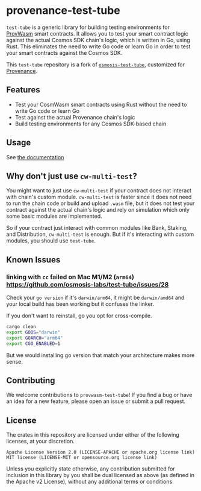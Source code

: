 # provenance-test-tube

`test-tube` is a generic library for building testing environments
for [ProvWasm](https://github.com/provenance-io/provwasm) smart contracts. It allows
you to test your smart contract logic against the actual Cosmos SDK chain's logic, which is written in Go, using Rust.
This eliminates the need to write Go code or learn Go in order to test your smart contracts against the Cosmos SDK.

This `test-tube` repository is a fork
of [`osmosis-test-tube`](https://github.com/osmosis-labs/test-tube/tree/main/packages/osmosis-test-tube), customized
for [Provenance](https://github.com/provenance-io/provenance).

## Features

- Test your CosmWasm smart contracts using Rust without the need to write Go code or learn Go
- Test against the actual Provenance chain's logic
- Build testing environments for any Cosmos SDK-based chain

## Usage

See [the documentation](packages/provwasm-test-tube/README.md)

## Why don't just use `cw-multi-test`?

You might want to just use `cw-multi-test` if your contract does not interact with chain's custom module.
`cw-multi-test` is faster since it does not need to run the chain code or build and upload `.wasm` file, but it does not
test your contract against the actual chain's logic and rely on simulation which only some basic modules are
implemented.

So if your contract just interact with common modules like Bank, Staking, and Distribution, `cw-multi-test` is enough.
But if it's interacting with custom modules, you should use `test-tube`.

## Known Issues

### linking with `cc` failed on Mac M1/M2 (`arm64`) https://github.com/osmosis-labs/test-tube/issues/28

Check your `go version` if it's `darwin/arm64`, it might be `darwin/amd64` and your local build has been working
but it confuses the linker.

If you don't want to reinstall, go you opt for cross-compile.

```sh
cargo clean
export GOOS="darwin"
export GOARCH="arm64"
export CGO_ENABLED=1
```

But we would installing go version that match your architecture makes more sense.

## Contributing

We welcome contributions to `provwasm-test-tube`! If you find a bug or have an idea for a new feature, please open an
issue or
submit a pull request.

## License

The crates in this repository are licensed under either of the following licenses, at your discretion.

    Apache License Version 2.0 (LICENSE-APACHE or apache.org license link)
    MIT license (LICENSE-MIT or opensource.org license link)

Unless you explicitly state otherwise, any contribution submitted for inclusion in this library by you shall be dual
licensed as above (as defined in the Apache v2 License), without any additional terms or conditions.
